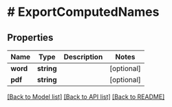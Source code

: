 # # ExportComputedNames

## Properties

Name | Type | Description | Notes
------------ | ------------- | ------------- | -------------
**word** | **string** |  | [optional]
**pdf** | **string** |  | [optional]

[[Back to Model list]](../../README.md#models) [[Back to API list]](../../README.md#endpoints) [[Back to README]](../../README.md)
